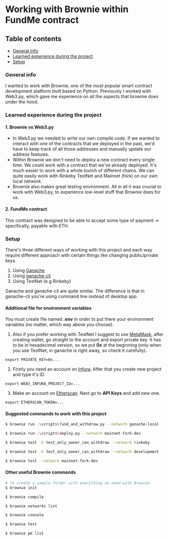 # Working with Brownie within FundMe contract

## Table of contents

- [General info](#general-info)
- [Learned experience during the project](#learned-experience-during-the-project)
- [Setup](#setup)

### General info

I wanted to work with Brownie, one of the most popular smart contract development platform built based on Python. Previously I worked with Web3.py, which gave me experience on all the aspects that brownie does under the hood.

### Learned experience during the project

#### 1. Brownie vs Web3.py

- In Web3.py we needed to write our own compile code. If we wanted to interact with one of the contracts that we deployed in the past, we'd have to keep track of all those addresses and manually update our address features.
- Within Brownie we don't need to deploy a new contract every single time. We could work with a contract that we've already deployed. It's much easier to work with a whole bunch of different chains. We can quite easily work with Rinkeby TestNet and Mainnet (fork) on our own local network.
- Brownie also makes great testing environment.
  All in all it was crucial to work with Web3.py, to experience low-level stuff that Brownie does for us.

#### 2. FundMe contract

This contract was designed to be able to accept some type of payment -> specifically, payable with ETH.

### Setup

There's three different ways of working with this project and each way require different approach with certain things like changing public/private keys.

1. Using [Ganache](https://trufflesuite.com/ganache/index.html)
2. Using [ganache-cli](https://www.npmjs.com/package/ganache-cli)
3. Using TestNet (e.g Rinkeby)

Ganache and ganache-cli are quite similar. The difference is that in ganache-cli you're using command line instead of desktop app.

#### Additional file for environment variables

You must create file named **.env** in order to put there your environment variables (no matter, which way above you choose).

1. Also if you prefer working with TestNet I suggest to use [MetaMask](https://metamask.io/), after creating wallet, go straight to the account and export private key. It has to be in hexadecimal version, so we put **0x** at the beginning (only when you use TestNet, in ganache is right away, so check it carefully).

```
export PRIVATE_KEY=0x...
```

2. Firstly you need an account on [Infura](https://infura.io/). After that you create new project and type it's ID.

```
export WEB3_INFURA_PROJECT_ID=...
```

3. Make an account on [Etherscan](https://etherscan.io/). Next go to **API Keys** and add new one.

```
export ETHERSCAN_TOKEN=...
```

#### Suggested commands to work with this project

```bash
$ brownie run .\scripts\fund_and_withdraw.py --network ganache-local

$ brownie run .\scripts\deploy.py --network mainnet-fork-dev

$ brownie test -k test_only_owner_can_withdraw --network rinkeby

$ brownie test -k test_only_owner_can_withdraw --network development

$ brownie test --network mainnet-fork-dev
```

#### Other useful Brownie commands

```bash
# to create a sample folder with everything we need with Brownie
$ brownie init

$ brownie compile

$ brownie networks list

$ brownie console

$ brownie test

$ brownie pm list
```
